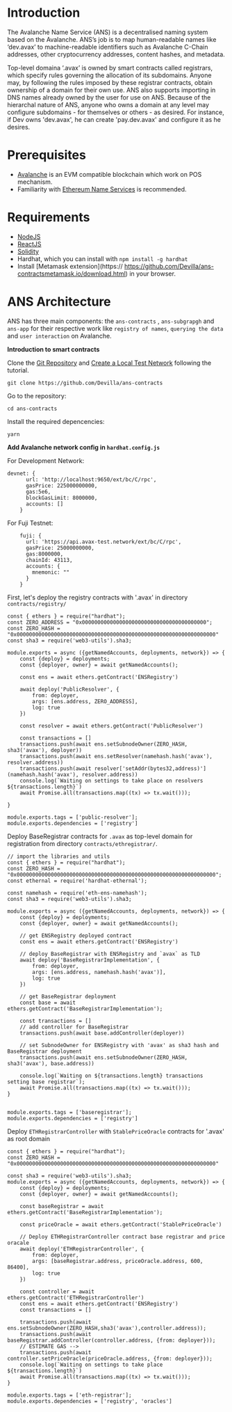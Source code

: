# Introduction

The Avalanche Name Service (ANS) is a decentralised naming system based on the
Avalanche. ANS’s job is to map human-readable names like ‘dev.avax’ to machine-readable identifiers such as
Avalanche C-Chain addresses, other cryptocurrency addresses, content hashes, and metadata.

Top-level domaina ‘.avax’ is owned by smart contracts called registrars, which specify rules
governing the allocation of its subdomains. Anyone may, by following the rules imposed by these registrar
contracts, obtain ownership of a domain for their own use. ANS also supports importing in DNS names
already owned by the user for use on ANS.
Because of the hierarchal nature of ANS, anyone who owns a domain at any level may configure
subdomains - for themselves or others - as desired. For instance, if Dev owns 'dev.avax', he can create
'pay.dev.avax' and configure it as he desires.

# Prerequisites

- [Avalanche](https://docs.avax.network/) is an EVM compatible blockchain which work on POS mechanism.
- Familiarity with [Ethereum Name Services](https://docs.ens.domains/) is recommended.

# Requirements

* [NodeJS](https://nodejs.org/en)
* [ReactJS](https://reactjs.org/)
* [Solidity](https://docs.soliditylang.org/)
* Hardhat, which you can install with `npm install -g hardhat`
* Install [Metamask extension](https:// https://github.com/Devilla/ans-contractsmetamask.io/download.html) in your browser.

# ANS Architecture

ANS has three main components: the `ans-contracts` , `ans-subgrapgh` and `ans-app` for their respective work like `registry of names`, `querying the data` and `user interaction` on Avalanche.

**Introduction to smart contracts**

Clone the [Git Repository](https://github.com/Devilla/ans-contracts) and [Create a Local Test Network](https://learn.figment.io/tutorials/create-a-local-test-network) following the tutorial.

```
git clone https://github.com/Devilla/ans-contracts
```
Go to the repository:
```
cd ans-contracts
```
Install the required depencencies:
```
yarn
```

**Add Avalanche network config in `hardhat.config.js`**

For Development Network:
```
devnet: {
      url: 'http://localhost:9650/ext/bc/C/rpc',
      gasPrice: 225000000000,
      gas:5e6,
      blockGasLimit: 8000000,
      accounts: []
    }
```

For Fuji Testnet:
```
    fuji: {
      url: 'https://api.avax-test.network/ext/bc/C/rpc',
      gasPrice: 25000000000,
      gas:8000000,
      chainId: 43113,
      accounts: {
        mnemonic: ""
      }
    }
```

First, let's deploy the registry contracts with '.avax' in directory `contracts/registry/`

```
const { ethers } = require("hardhat");
const ZERO_ADDRESS = "0x0000000000000000000000000000000000000000";
const ZERO_HASH = "0x0000000000000000000000000000000000000000000000000000000000000000"
const sha3 = require('web3-utils').sha3;

module.exports = async ({getNamedAccounts, deployments, network}) => {
    const {deploy} = deployments;
    const {deployer, owner} = await getNamedAccounts();

    const ens = await ethers.getContract('ENSRegistry')

    await deploy('PublicResolver', {
        from: deployer, 
        args: [ens.address, ZERO_ADDRESS],
        log: true
    })

    const resolver = await ethers.getContract('PublicResolver')

    const transactions = []
    transactions.push(await ens.setSubnodeOwner(ZERO_HASH, sha3('avax'), deployer))
    transactions.push(await ens.setResolver(namehash.hash('avax'), resolver.address))
    transactions.push(await resolver['setAddr(bytes32,address)'](namehash.hash('avax'), resolver.address))
    console.log(`Waiting on settings to take place on resolvers ${transactions.length}`)
    await Promise.all(transactions.map((tx) => tx.wait()));  

}

module.exports.tags = ['public-resolver'];
module.exports.dependencies = ['registry']
```


Deploy BaseRegistrar contracts for `.avax` as top-level domain for registration from directory `contracts/ethregistrar/`.

```
// import the libraries and utils
const { ethers } = require("hardhat");
const ZERO_HASH = "0x0000000000000000000000000000000000000000000000000000000000000000";
const ethernal = require('hardhat-ethernal');

const namehash = require('eth-ens-namehash');
const sha3 = require('web3-utils').sha3;

module.exports = async ({getNamedAccounts, deployments, network}) => {
    const {deploy} = deployments;
    const {deployer, owner} = await getNamedAccounts();
    
    // get ENSRegistry deployed contract
    const ens = await ethers.getContract('ENSRegistry')
    
    // deploy BaseRegistrar with ENSRegistry and `avax` as TLD
    await deploy('BaseRegistrarImplementation', {
        from: deployer, 
        args: [ens.address, namehash.hash('avax')],
        log: true
    })
      
    // get BaseRegistrar deployment
    const base = await ethers.getContract('BaseRegistrarImplementation');

    const transactions = []
    // add controller for BaseRegistrar
    transactions.push(await base.addController(deployer))
    
    // set SubnodeOwner for ENSRegistry with 'avax' as sha3 hash and BaseRegistrar deployment
    transactions.push(await ens.setSubnodeOwner(ZERO_HASH, sha3('avax'), base.address))

    console.log(`Waiting on ${transactions.length} transactions setting base registrar`);
    await Promise.all(transactions.map((tx) => tx.wait()));
}


module.exports.tags = ['baseregistrar'];
module.exports.dependencies = ['registry']
```
Deploy `ETHRegistrarController` with  `StablePriceOracle` contracts for '.avax' as root domain
```
const { ethers } = require("hardhat");
const ZERO_HASH = "0x0000000000000000000000000000000000000000000000000000000000000000"

const sha3 = require('web3-utils').sha3;
module.exports = async ({getNamedAccounts, deployments, network}) => {
    const {deploy} = deployments;
    const {deployer, owner} = await getNamedAccounts();

    const baseRegistrar = await ethers.getContract('BaseRegistrarImplementation');

    const priceOracle = await ethers.getContract('StablePriceOracle')

    // Deploy ETHRegistrarController contract base registrar and price oracale
    await deploy('ETHRegistrarController', {
        from: deployer, 
        args: [baseRegistrar.address, priceOracle.address, 600, 86400],
        log: true
    })  

    const controller = await ethers.getContract('ETHRegistrarController')
    const ens = await ethers.getContract('ENSRegistry')
    const transactions = []

    transactions.push(await ens.setSubnodeOwner(ZERO_HASH,sha3('avax'),controller.address));
    transactions.push(await baseRegistrar.addController(controller.address, {from: deployer}));
    // ESTIMATE GAS -->
    transactions.push(await controller.setPriceOracle(priceOracle.address, {from: deployer}));
    console.log(`Waiting on settings to take place ${transactions.length}`)
    await Promise.all(transactions.map((tx) => tx.wait()));
}

module.exports.tags = ['eth-registrar'];
module.exports.dependencies = ['registry', 'oracles']
```


